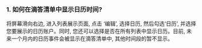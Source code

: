 ### 1. 如何在滴答清单中显示日历时间?
将屏幕滑向右边, 进入列表展示页面, 点击 ‘编辑’, 选择日历, 然后勾选‘日历’, 并选择您要展示的日历账户。同时, 您还可以选择是否在所有列表中显示日历。目前, 未来一个月内的日历事件会被显示在滴答清单中, 其他时间段的暂不显示。
